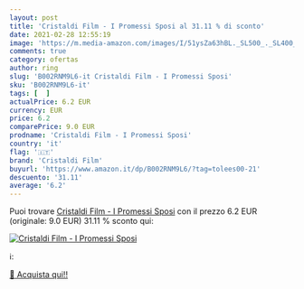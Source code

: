 ```yaml
---
layout: post
title: 'Cristaldi Film - I Promessi Sposi al 31.11 % di sconto'
date: 2021-02-28 12:55:19
image: 'https://m.media-amazon.com/images/I/51ysZa63hBL._SL500_._SL400_.jpg'
comments: true
category: ofertas
author: ring
slug: 'B002RNM9L6-it Cristaldi Film - I Promessi Sposi'
sku: 'B002RNM9L6-it'
tags: [  ]
actualPrice: 6.2 EUR
currency: EUR
price: 6.2
comparePrice: 9.0 EUR
prodname: 'Cristaldi Film - I Promessi Sposi'
country: 'it'
flag: '🇮🇹'
brand: 'Cristaldi Film'
buyurl: 'https://www.amazon.it/dp/B002RNM9L6/?tag=tolees00-21'
descuento: '31.11'
average: '6.2'
---
```


Puoi trovare [Cristaldi Film - I Promessi Sposi](https://www.amazon.it/dp/B002RNM9L6/?tag=tolees00-21) con il prezzo 6.2 EUR (originale: 9.0 EUR) 31.11 % sconto qui:

[![Cristaldi Film - I Promessi Sposi](https://m.media-amazon.com/images/I/51ysZa63hBL._SL500_._SL400_.jpg)](https://www.amazon.it/dp/B002RNM9L6/?tag=tolees00-21)

ℹ️:


[🛒 Acquista qui!!](https://www.amazon.it/dp/B002RNM9L6/?tag=tolees00-21)
